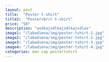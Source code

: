 ```yaml
---
layout: post
title:  "Poster t-shirt"
title2:  "Poster<br/> t-shirt"
price: "50"
description: "asdkajsdlkajsdlkajsdlas"
image1: "/labadiena/img/poster-tshirt-1.jpg"
image2: "/labadiena/img/poster-tshirt-2.jpg"
image3: "/labadiena/img/poster-tshirt-3.jpg"
image4: "/labadiena/img/poster-tshirt-4.jpg"
categories: man cap postertshirt
---
```

